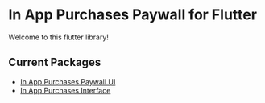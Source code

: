 # In App Purchases Paywall for Flutter

Welcome to this flutter library!

## Current Packages

* [In App Purchases Paywall UI](/packages/in_app_purchases_paywall_ui)
* [In App Purchases Interface](/packages/in_app_purchases_interface)
